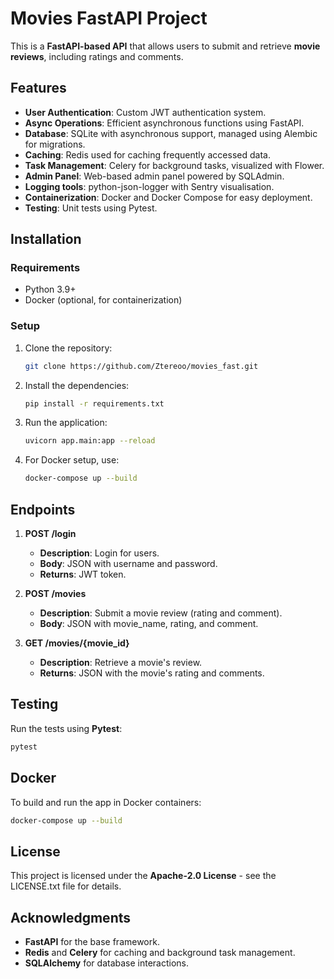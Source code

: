 
# Movies FastAPI Project

This is a **FastAPI-based API** that allows users to submit and retrieve **movie reviews**, including ratings and comments. 

## **Features**
- **User Authentication**: Custom JWT authentication system.
- **Async Operations**: Efficient asynchronous functions using FastAPI.
- **Database**: SQLite with asynchronous support, managed using Alembic for migrations.
- **Caching**: Redis used for caching frequently accessed data.
- **Task Management**: Celery for background tasks, visualized with Flower.
- **Admin Panel**: Web-based admin panel powered by SQLAdmin.
- **Logging tools**: python-json-logger with Sentry visualisation.
- **Containerization**: Docker and Docker Compose for easy deployment.
- **Testing**: Unit tests using Pytest.

## **Installation**

### **Requirements**
- Python 3.9+
- Docker (optional, for containerization)

### **Setup**
1. Clone the repository:
   ```bash
   git clone https://github.com/Ztereoo/movies_fast.git
   ```

2. Install the dependencies:
   ```bash
   pip install -r requirements.txt
   ```

3. Run the application:
   ```bash
   uvicorn app.main:app --reload
   ```

4. For Docker setup, use:
   ```bash
   docker-compose up --build
   ```

## **Endpoints**

1. **POST /login**
   - **Description**: Login for users.
   - **Body**: JSON with username and password.
   - **Returns**: JWT token.

2. **POST /movies**
   - **Description**: Submit a movie review (rating and comment).
   - **Body**: JSON with movie_name, rating, and comment.

3. **GET /movies/{movie_id}**
   - **Description**: Retrieve a movie's review.
   - **Returns**: JSON with the movie's rating and comments.

## **Testing**
Run the tests using **Pytest**:
```bash
pytest
```

## **Docker**
To build and run the app in Docker containers:
```bash
docker-compose up --build
```

## **License**
This project is licensed under the **Apache-2.0 License** - see the LICENSE.txt file for details.

## **Acknowledgments**
- **FastAPI** for the base framework.
- **Redis** and **Celery** for caching and background task management.
- **SQLAlchemy** for database interactions.







